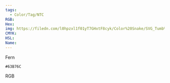 ```yaml
---
tags:
  - Color/Tag/NTC
RGB:
Hex:
img: https://filedn.com/l0hpzxl1f01yT7GHxtF8cyk/Color%20Snake/SVG_Tumb%20Mass%20No%20Name/63B76C.svg
CMYK:
HSL:
Name:
---
```

Fern
```palette
#63B76C
```
RGB
